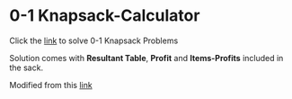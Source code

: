 # 0-1 Knapsack-Calculator

Click the [link](https://mdshihabahmed.github.io/0-1-Knapsack-Calculator/) to solve 0-1 Knapsack Problems

Solution comes with **Resultant Table**, **Profit** and **Items-Profits** included in the sack.

Modified from this [link](https://augustineaykara.github.io/Knapsack-Calculator/)
